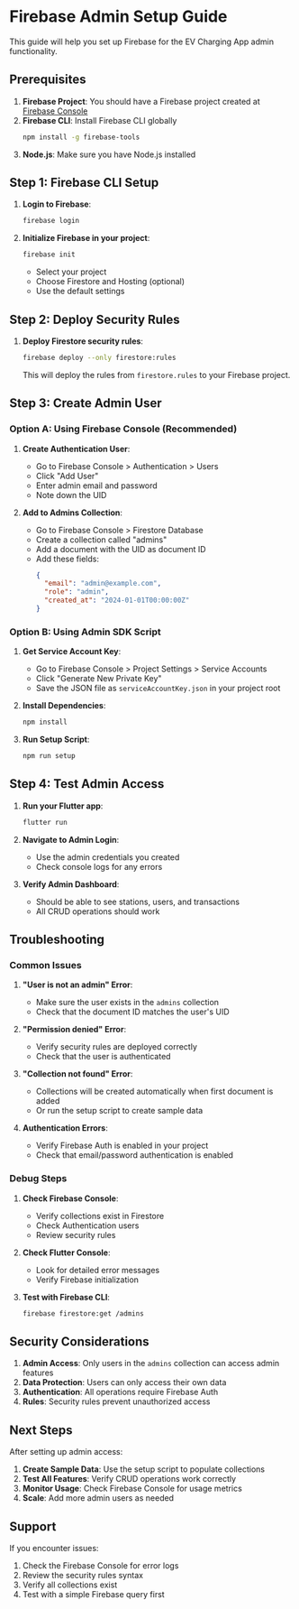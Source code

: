 # Firebase Admin Setup Guide

This guide will help you set up Firebase for the EV Charging App admin functionality.

## Prerequisites

1. **Firebase Project**: You should have a Firebase project created at [Firebase Console](https://console.firebase.google.com/)
2. **Firebase CLI**: Install Firebase CLI globally
   ```bash
   npm install -g firebase-tools
   ```
3. **Node.js**: Make sure you have Node.js installed

## Step 1: Firebase CLI Setup

1. **Login to Firebase**:
   ```bash
   firebase login
   ```

2. **Initialize Firebase in your project**:
   ```bash
   firebase init
   ```
   - Select your project
   - Choose Firestore and Hosting (optional)
   - Use the default settings

## Step 2: Deploy Security Rules

1. **Deploy Firestore security rules**:
   ```bash
   firebase deploy --only firestore:rules
   ```

   This will deploy the rules from `firestore.rules` to your Firebase project.

## Step 3: Create Admin User

### Option A: Using Firebase Console (Recommended)

1. **Create Authentication User**:
   - Go to Firebase Console > Authentication > Users
   - Click "Add User"
   - Enter admin email and password
   - Note down the UID

2. **Add to Admins Collection**:
   - Go to Firebase Console > Firestore Database
   - Create a collection called "admins"
   - Add a document with the UID as document ID
   - Add these fields:
     ```json
     {
       "email": "admin@example.com",
       "role": "admin",
       "created_at": "2024-01-01T00:00:00Z"
     }
     ```

### Option B: Using Admin SDK Script

1. **Get Service Account Key**:
   - Go to Firebase Console > Project Settings > Service Accounts
   - Click "Generate New Private Key"
   - Save the JSON file as `serviceAccountKey.json` in your project root

2. **Install Dependencies**:
   ```bash
   npm install
   ```

3. **Run Setup Script**:
   ```bash
   npm run setup
   ```

## Step 4: Test Admin Access

1. **Run your Flutter app**:
   ```bash
   flutter run
   ```

2. **Navigate to Admin Login**:
   - Use the admin credentials you created
   - Check console logs for any errors

3. **Verify Admin Dashboard**:
   - Should be able to see stations, users, and transactions
   - All CRUD operations should work

## Troubleshooting

### Common Issues

1. **"User is not an admin" Error**:
   - Make sure the user exists in the `admins` collection
   - Check that the document ID matches the user's UID

2. **"Permission denied" Error**:
   - Verify security rules are deployed correctly
   - Check that the user is authenticated

3. **"Collection not found" Error**:
   - Collections will be created automatically when first document is added
   - Or run the setup script to create sample data

4. **Authentication Errors**:
   - Verify Firebase Auth is enabled in your project
   - Check that email/password authentication is enabled

### Debug Steps

1. **Check Firebase Console**:
   - Verify collections exist in Firestore
   - Check Authentication users
   - Review security rules

2. **Check Flutter Console**:
   - Look for detailed error messages
   - Verify Firebase initialization

3. **Test with Firebase CLI**:
   ```bash
   firebase firestore:get /admins
   ```

## Security Considerations

1. **Admin Access**: Only users in the `admins` collection can access admin features
2. **Data Protection**: Users can only access their own data
3. **Authentication**: All operations require Firebase Auth
4. **Rules**: Security rules prevent unauthorized access

## Next Steps

After setting up admin access:

1. **Create Sample Data**: Use the setup script to populate collections
2. **Test All Features**: Verify CRUD operations work correctly
3. **Monitor Usage**: Check Firebase Console for usage metrics
4. **Scale**: Add more admin users as needed

## Support

If you encounter issues:

1. Check the Firebase Console for error logs
2. Review the security rules syntax
3. Verify all collections exist
4. Test with a simple Firebase query first 
